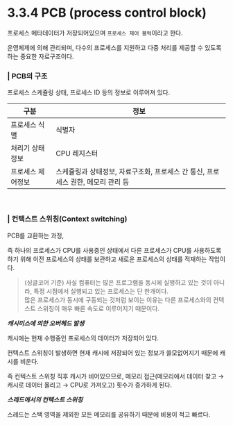 # 3.3.4 PCB (process control block)

프로세스 메타데이터가 저장되어있으며 `프로세스 제어 블럭`이라고 한다.

운영체제에 의해 관리되며, 다수의 프로세스를 지원하고 다중 처리를 제공할 수 있도록 하는 중요한 자료구조이다.

### | PCB의 구조

프로세스 스케쥴링 상태, 프로세스 ID 등의 정보로 이루어져 있다.

| 구분              | 정보                                                                             |
| ----------------- | -------------------------------------------------------------------------------- |
| 프로세스 식별     | 식별자                                                                           |
| 처리기 상태정보   | CPU 레지스터                                                                     |
| 프로세스 제어정보 | 스케쥴링과 상태정보, 자료구조화, 프로세스 간 통신, 프로세스 권한, 메모리 관리 등 |

<br />

### | 컨택스트 스위칭(Context switching)

PCB를 교환하는 과정,

즉 하나의 프로세스가 CPU를 사용중인 상태에서 다른 프로세스가 CPU를 사용하도록 하기 위해 이전 프로세스의 상태를 보관하고 새로운 프로세스의 상태를 적재하는 작업이다.

> (싱글코어 기준) 사실 컴퓨터는 많은 프로그램을 동시에 실행하고 있는 것이 아니라, 특정 시점에서 실행되고 있는 프로세스는 단 한개이다.  
> 많은 프로세스가 동시에 구동되는 것처럼 보이는 이유는 다른 프로세스와의 컨텍스트 스위칭이 매우 빠른 속도로 이루어지기 때문이다.

<b> _캐시미스에 의한 오버헤드 발생_ </b>

캐시에는 현재 수행중인 프로세스의 데이터가 저장되어 있다.

컨텍스트 스위칭이 발생하면 현재 캐시에 저장되어 있는 정보가 쓸모없어지기 때문에 캐시를 비운다.

즉 컨텍스트 스위칭 직후 캐시가 비어있으므로, 메모리 접근(메모리에서 데이터 찾고 &rarr; 캐시로 데이터 올리고 &rarr; CPU로 가져오고) 횟수가 증가하게 된다.

<b> _스레드에서의 컨텍스트 스위칭_ </b>

스레드는 스택 영역을 제외한 모든 메모리를 공유하기 때문에 비용이 적고 빠르다.
